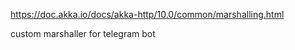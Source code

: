 https://doc.akka.io/docs/akka-http/10.0/common/marshalling.html

custom marshaller for telegram bot
